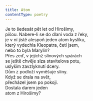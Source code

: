 ```yaml
---
title: Atom
contentType: poetry
---
```


<section>

Je to šedesát pět let od Hirošimy,  
píšou. Nabere-li se do dlaní voda z řeky,  
je v ní jistě alespoň jeden atom kyslíku,  
který vydechla Kleopatra, četl jsem,  
nebo to byla Marylin?  
Přes zeď, v jejíchž slínových spárách  
se ještě chvěje slza stavitelova potu,  
uslyším zavzlyknutí dcery.  
Dům z podloží vyměšuje sliny.  
Když se drala na svět,  
přecházel jsem po pokoji.  
Dostala darem jeden  
atom z Hirošimy?

</section>
